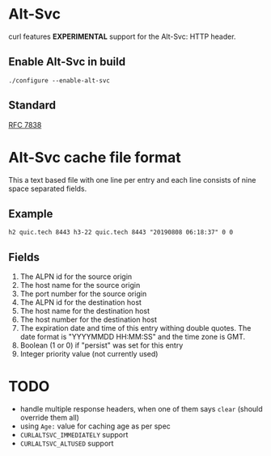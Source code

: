 # Alt-Svc

curl features **EXPERIMENTAL** support for the Alt-Svc: HTTP header.

## Enable Alt-Svc in build

`./configure --enable-alt-svc`

## Standard

[RFC 7838](https://tools.ietf.org/html/rfc7838)

# Alt-Svc cache file format

This a text based file with one line per entry and each line consists of nine
space separated fields.

## Example

    h2 quic.tech 8443 h3-22 quic.tech 8443 "20190808 06:18:37" 0 0

## Fields

1. The ALPN id for the source origin
2. The host name for the source origin
3. The port number for the source origin
4. The ALPN id for the destination host
5. The host name for the destination host
6. The host number for the destination host
7. The expiration date and time of this entry withing double quotes. The date format is "YYYYMMDD HH:MM:SS" and the time zone is GMT.
8. Boolean (1 or 0) if "persist" was set for this entry
9. Integer priority value (not currently used)

# TODO

- handle multiple response headers, when one of them says `clear` (should
  override them all)
- using `Age:` value for caching age as per spec
- `CURLALTSVC_IMMEDIATELY` support
- `CURLALTSVC_ALTUSED` support
